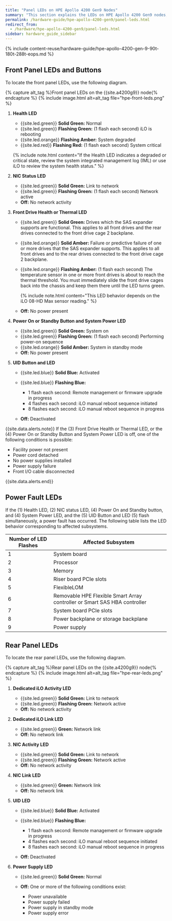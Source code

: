 ```yaml
---
title: "Panel LEDs on HPE Apollo 4200 Gen9 Nodes"
summary: "This section explains the LEDs on HPE Apollo 4200 Gen9 nodes, including front panel LEDs and buttons, power fault LEDs, and rear panel LEDs. You can use these LEDs to diagnose hardware health issues."
permalink: /hardware-guide/hpe-apollo-4200-gen9/panel-leds.html
redirect_from:
  - /hardware/hpe-apollo-4200-gen9/panel-leds.html
sidebar: hardware_guide_sidebar
---
```


{% include content-reuse/hardware-guide/hpe-apollo-4200-gen-9-90t-180t-288t-eops.md %}

## Front Panel LEDs and Buttons

To locate the front panel LEDs, use the following diagram.

{% capture alt_tag %}Front panel LEDs on the {{site.a4200g9}} node{% endcapture %}
{% include image.html alt=alt_tag file="hpe-front-leds.png" %}

1. **Health LED**

   * {{site.led.green}} **Solid Green:** Normal
   * {{site.led.green}} **Flashing Green:** (1 flash each second) iLO is rebooting
   * {{site.led.orange}} **Flashing Amber:** System degraded
   * {{site.led.red}} **Flashing Red:** (1 flash each second) System critical

   {% include note.html content="If the Health LED indicates a degraded or critical state, review the system integrated management log (IML) or use iLO to review the system health status." %}

1. **NIC Status LED**

   * {{site.led.green}} **Solid Green:** Link to network
   * {{site.led.green}} **Flashing Green:** (1 flash each second) Network active
   * **Off:** No network activity

1. **Front Drive Health or Thermal LED**

   * {{site.led.green}} **Solid Green:** Drives which the SAS expander supports are functional. This applies to all front drives and the rear drives connected to the front drive cage 2 backplane.
   * {{site.led.orange}} **Solid Amber:** Failure or predictive failure of one or more drives that the SAS expander supports. This applies to all front drives and to the rear drives connected to the front drive cage 2 backplane.
   * {{site.led.orange}} **Flashing Amber:** (1 flash each second) The temperature sensor in one or more front drives is about to reach the thermal threshold. You must immediately slide the front drive cages back into the chassis and keep them there until the LED turns green.

     {% include note.html content="This LED behavior depends on the iLO 08-HD Max sensor reading." %}

   * **Off:** No power present

1. **Power On or Standby Button and System Power LED**

   * {{site.led.green}} **Solid Green:** System on
   * {{site.led.green}} **Flashing Green:** (1 flash each second) Performing power-on sequence
   * {{site.led.orange}} **Solid Amber:** System in standby mode
   * **Off:** No power present

1. **UID Button and LED**

   * {{site.led.blue}} **Solid Blue:** Activated
   * {{site.led.blue}} **Flashing Blue:**

     * 1 flash each second: Remote management or firmware upgrade in progress
     * 4 flashes each second: iLO manual reboot sequence initiated
     * 8 flashes each second: iLO manual reboot sequence in progress

   * **Off:** Deactivated

{{site.data.alerts.note}}
If the (3) Front Drive Health or Thermal LED, or the (4) Power On or Standby Button and System Power LED is off, one of the following conditions is possible:

<ul>
  <li>Facility power not present</li>
  <li>Power cord detached</li>
  <li>No power supplies installed</li>
  <li>Power supply failure</li>
  <li>Front I/O cable disconnected</li>
</ul>
{{site.data.alerts.end}}

## Power Fault LEDs

If the (1) Health LED, (2) NIC status LED, (4) Power On and Standby button, and (4) System Power LED, and the (5) UID Button and LED (5) flash simultaneously, a power fault has occurred. The following table lists the LED behavior corresponding to affected subsystems.

<table>
<thead>
  <tr>
    <th>Number of LED Flashes</th>
    <th>Affected Subsystem</th>
  </tr>
</thead>
<tbody>
  <tr>
    <td>1</td>
    <td>System board</td>
  </tr>
  <tr>
    <td>2</td>
    <td>Processor</td>
  </tr>
  <tr>
    <td>3</td>
    <td>Memory</td>
  </tr>
  <tr>
    <td>4</td>
    <td>Riser board PCIe slots</td>
  </tr>
  <tr>
    <td>5</td>
    <td>FlexibleLOM</td>
  </tr>
  <tr>
    <td>6</td>
    <td>Removable HPE Flexible Smart Array controller or Smart SAS HBA controller</td>
  </tr>
  <tr>
    <td>7</td>
    <td>System board PCIe slots</td>
  </tr>
  <tr>
    <td>8</td>
    <td>Power backplane or storage backplane</td>
  </tr>
  <tr>
    <td>9</td>
    <td>Power supply</td>
  </tr>  
</tbody>
</table>

## Rear Panel LEDs

To locate the rear panel LEDs, use the following diagram.

{% capture alt_tag %}Rear panel LEDs on the {{site.a4200g9}} node{% endcapture %}
{% include image.html alt=alt_tag file="hpe-rear-leds.png" %}

1. **Dedicated iLO Activity LED**

   * {{site.led.green}} **Solid Green:** Link to network
   * {{site.led.green}} **Flashing Green:** Network active
   * **Off:** No network activity

1. **Dedicated iLO Link LED**

   * {{site.led.green}} **Green:** Network link
   * **Off:** No network link

1. **NIC Activity LED**

   * {{site.led.green}} **Solid Green:** Link to network
   * {{site.led.green}} **Flashing Green:** Network active
   * **Off:** No network activity

1. **NIC Link LED**

   * {{site.led.green}} **Green:** Network link
   * **Off:** No network link

1. **UID LED**

   * {{site.led.blue}} **Solid Blue:** Activated
   * {{site.led.blue}} **Flashing Blue:**

     * 1 flash each second: Remote management or firmware upgrade in progress
     * 4 flashes each second: iLO manual reboot sequence initiated
     * 8 flashes each second: iLO manual reboot sequence in progress

   * **Off:** Deactivated

1. **Power Supply LED**

   * {{site.led.green}} **Solid Green:** Normal
   * **Off:** One or more of the following conditions exist:

     * Power unavailable
     * Power supply failed
     * Power supply in standby mode
     * Power supply error

